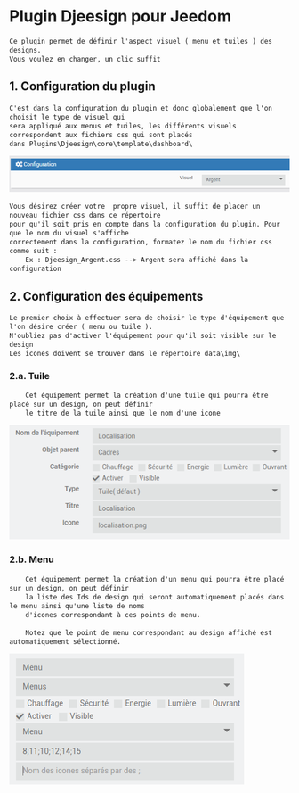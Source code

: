 # Plugin Djeesign pour Jeedom

    Ce plugin permet de définir l'aspect visuel ( menu et tuiles ) des designs.
    Vous voulez en changer, un clic suffit

## 1. Configuration du plugin

    C'est dans la configuration du plugin et donc globalement que l'on choisit le type de visuel qui 
    sera appliqué aux menus et tuiles, les différents visuels correspondent aux fichiers css qui sont placés
    dans Plugins\Djeesign\core\template\dashboard\

![Configuration](../images/configuration.png "Configuration")

    Vous désirez créer votre  propre visuel, il suffit de placer un nouveau fichier css dans ce répertoire 
    pour qu'il soit pris en compte dans la configuration du plugin. Pour que le nom du visuel s'affiche 
    correctement dans la configuration, formatez le nom du fichier css comme suit :
        Ex : Djeesign_Argent.css --> Argent sera affiché dans la configuration

## 2. Configuration des équipements

    Le premier choix à effectuer sera de choisir le type d'équipement que l'on désire créer ( menu ou tuile ).
    N'oubliez pas d'activer l'équipement pour qu'il soit visible sur le design
    Les icones doivent se trouver dans le répertoire data\img\
    
### 2.a. Tuile

        Cet équipement permet la création d'une tuile qui pourra être placé sur un design, on peut définir
        le titre de la tuile ainsi que le nom d'une icone

![Tuile](../images/tuile.png "Tuile")

### 2.b. Menu

        Cet équipement permet la création d'un menu qui pourra être placé sur un design, on peut définir 
        la liste des Ids de design qui seront automatiquement placés dans le menu ainsi qu'une liste de noms 
        d'icones correspondant à ces points de menu.

        Notez que le point de menu correspondant au design affiché est automatiquement sélectionné.

![Menu](../images/menu.png "Menu")
